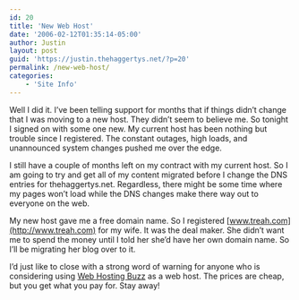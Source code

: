 ```yaml
---
id: 20
title: 'New Web Host'
date: '2006-02-12T01:35:14-05:00'
author: Justin
layout: post
guid: 'https://justin.thehaggertys.net/?p=20'
permalink: /new-web-host/
categories:
    - 'Site Info'
---
```


Well I did it. I’ve been telling support for months that if things didn’t change that I was moving to a new host. They didn’t seem to believe me. So tonight I signed on with some one new. My current host has been nothing but trouble since I registered. The constant outages, high loads, and unannounced system changes pushed me over the edge.

I still have a couple of months left on my contract with my current host. So I am going to try and get all of my content migrated before I change the DNS entries for thehaggertys.net. Regardless, there might be some time where my pages won’t load while the DNS changes make there way out to everyone on the web.

My new host gave me a free domain name. So I registered [www.treah.com](http://www.treah.com) for my wife. It was the deal maker. She didn’t want me to spend the money until I told her she’d have her own domain name. So I’ll be migrating her blog over to it.

I’d just like to close with a strong word of warning for anyone who is considering using [Web Hosting Buzz](http://www.webhostingbuzz.com/) as a web host. The prices are cheap, but you get what you pay for. Stay away!